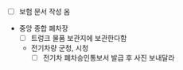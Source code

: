 - [ ] 보험 문서 작성 옴
- 중앙 종합 폐차장
  - [ ] 트렁크 물품 보관지에 보관한다함
  - 전기차량 군청, 시청
    - [ ] 전기차 폐차승인통보서 발급 후 사진 보내달라
